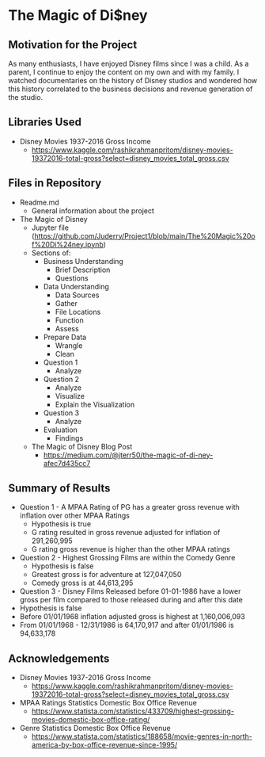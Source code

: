 # The Magic of Di$ney

## Motivation for the Project
As many enthusiasts, I have enjoyed Disney films since I was a child. As a parent, I continue to enjoy the content on my own and with my family. I watched documentaries on the history of Disney studios and wondered how this history correlated to the business decisions and revenue generation of the studio.

## Libraries Used
- Disney Movies 1937-2016 Gross Income
  - https://www.kaggle.com/rashikrahmanpritom/disney-movies-19372016-total-gross?select=disney_movies_total_gross.csv
 
## Files in Repository
- Readme.md 
  - General information about the project
- The Magic of Disney
  - Jupyter file (https://github.com/Juderry/Project1/blob/main/The%20Magic%20of%20Di%24ney.ipynb)
  - Sections of:
    - Business Understanding
      - Brief Description
      - Questions
    - Data Understanding
      - Data Sources
      - Gather
      - File Locations
      - Function
      - Assess
    - Prepare Data
      - Wrangle
      - Clean
    - Question 1
      - Analyze
    - Question 2
      - Analyze
      - Visualize
      - Explain the Visualization
    - Question 3
      - Analyze
    - Evaluation
      - Findings
  - The Magic of Disney Blog Post
    -  https://medium.com/@jterr50/the-magic-of-di-ney-afec7d435cc7

## Summary of Results
- Question 1 - A MPAA Rating of PG has a greater gross revenue with inflation over other MPAA Ratings
  - Hypothesis is true
  - G rating resulted in gross revenue adjusted for inflation of 291,260,995
  - G rating gross revenue is higher than the other MPAA ratings
- Question 2 - Highest Grossing Films are within the Comedy Genre
  - Hypothesis is false
  - Greatest gross is for adventure at 127,047,050
  - Comedy gross is at 44,613,295
 - Question 3 - Disney Films Released before 01-01-1986 have a lower gross per film compared to those released during and after this date
  - Hypothesis is false
  - Before 01/01/1968 inflation adjusted gross is highest at 1,160,006,093
  - From 01/01/1968 - 12/31/1986 is 64,170,917 and after 01/01/1986 is 94,633,178

## Acknowledgements
- Disney Movies 1937-2016 Gross Income
  - https://www.kaggle.com/rashikrahmanpritom/disney-movies-19372016-total-gross?select=disney_movies_total_gross.csv
- MPAA Ratings Statistics Domestic Box Office Revenue
  - https://www.statista.com/statistics/433709/highest-grossing-movies-domestic-box-office-rating/
- Genre Statistics Domestic Box Office Revenue
  - https://www.statista.com/statistics/188658/movie-genres-in-north-america-by-box-office-revenue-since-1995/
